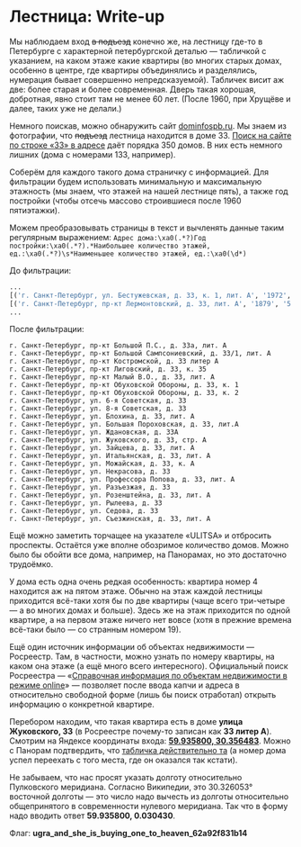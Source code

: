 # Лестница: Write-up

Мы наблюдаем вход ~~в подъезд~~ конечно же, на лестницу где-то в Петербурге с характерной петербургской деталью — табличкой с указанием, на каком этаже какие квартиры (во многих старых домах, особенно в центре, где квартиры объединялись и разделялись, нумерация бывает совершенно непредсказуемой). Табличек висит аж две: более старая и более современная. Дверь такая хорошая, добротная, явно стоит там не менее 60 лет. (После 1960, при Хрущёве и далее, таких уже не делали.)

Немного поискав, можно обнаружить сайт [dominfospb.ru](https://dominfospb.ru/). Мы знаем из фотографии, что ~~подъезд~~ лестница находится в доме 33. [Поиск на сайте по строке «33» в адресе](https://dominfospb.ru/search?adres=33) даёт порядка 350 домов. В них есть немного лишних (дома с номерами 133, например).

Соберём для каждого такого дома страничку с информацией. Для фильтрации будем использовать минимальную и максимальную этажность (мы знаем, что этажей на нашей лестнице пять), а также год постройки (чтобы отсечь массово строившиеся после 1960 пятиэтажки).

Можем преобразовывать страницы в текст и вычленять данные таким регулярным выражением: `Адрес дома:\xa0(.*?)Год постройки:\xa0(.*?).*Наибольшее количество этажей, ед.:\xa0(.*?)\s*Наименьшее количество этажей, ед.:\xa0(\d*)`

До фильтрации:

```python
...
[('г. Санкт-Петербург, ул. Бестужевская, д. 33, к. 1, лит. А', '1972', '14', '14')]
[('г. Санкт-Петербург, пр-кт Лермонтовский, д. 33, лит. А', '1879', '5', '4')]
...
```

После фильтрации:

```
г. Санкт-Петербург, пр-кт Большой П.С., д. 33а, лит. А
г. Санкт-Петербург, пр-кт Большой Сампсониевский, д. 33/1, лит. А
г. Санкт-Петербург, пр-кт Костромской, д. 33 литер А
г. Санкт-Петербург, пр-кт Лиговский, д. 33, к. 35
г. Санкт-Петербург, пр-кт Малый В.О., д. 33, лит. А
г. Санкт-Петербург, пр-кт Обуховской Обороны, д. 33, к. 1
г. Санкт-Петербург, пр-кт Обуховской Обороны, д. 33, к. 2
г. Санкт-Петербург, ул. 6-я Советская, д. 33
г. Санкт-Петербург, ул. 8-я Советская, д. 33
г. Санкт-Петербург, ул. Блохина, д. 33, лит. А
г. Санкт-Петербург, ул. Большая Пороховская, д. 33, лит.А
г. Санкт-Петербург, ул. Ждановская, д. 33А
г. Санкт-Петербург, ул. Жуковского, д. 33, стр. А
г. Санкт-Петербург, ул. Зайцева, д. 33, лит. А
г. Санкт-Петербург, ул. Итальянская, д. 33, лит. А
г. Санкт-Петербург, ул. Можайская, д. 33, к. А
г. Санкт-Петербург, ул. Некрасова, д. 33
г. Санкт-Петербург, ул. Профессора Попова, д. 33, лит. А
г. Санкт-Петербург, ул. Разъезжая, д. 33
г. Санкт-Петербург, ул. Розенштейна, д. 33, лит. А
г. Санкт-Петербург, ул. Рылеева, д. 33
г. Санкт-Петербург, ул. Седова, д. 33
г. Санкт-Петербург, ул. Съезжинская, д. 33, лит. А
```

Ещё можно заметить торчащее на указателе «ULITSA» и отбросить проспекты. Остаётся уже вполне обозримое количество домов. Можно было бы обойти все дома, например, на Панорамах, но это достаточно трудоёмко.

У дома есть одна очень редкая особенность: квартира номер 4 находится аж на пятом этаже. Обычно на этаж каждой лестницы приходится всё-таки хотя бы по две квартиры (чаще всего три-четыре — а во многих домах и больше). Здесь же на этаж приходится по одной квартире, а на первом этаже ничего нет вовсе (хотя в прежние времена всё-таки было — со странным номером 19).

Ещё один источник информации об объектах недвижимости — Росреестр. Там, в частности, можно узнать по номеру квартиры, на каком она этаже (а ещё много всего интересного). Официальный поиск Росреестра — «[Справочная информация по объектам недвижимости в режиме online](https://lk.rosreestr.ru/eservices/real-estate-objects-online)» — позволяет после ввода капчи и адреса в относительно свободной форме (лишь бы поиск отработал) открыть информацию о конкретной квартире.

Перебором находим, что такая квартира есть в доме **улица Жуковского, 33** (в Росреестре почему-то записан как **33 литер А**). Смотрим на Яндексе координаты входа: **[59.935800, 30.356483](https://yandex.ru/maps/?text=59.935800%2C30.356483)**. Можно с Панорам подтвердить, что [табличка действительно та](https://yandex.ru/maps/2/saint-petersburg/?l=stv%2Csta&ll=30.356481%2C59.935795&mode=search&panorama%5Bdirection%5D=164.265399%2C-2.768869&panorama%5Bfull%5D=true&panorama%5Bpoint%5D=30.356399%2C59.935890&panorama%5Bspan%5D=19.683923%2C15.000000&sll=30.356483%2C59.935800&tab=panorama&text=59.935800%2C30.356483&z=19) (а номер дома успел переехать с того места, где он оказался так кстати).

Не забываем, что нас просят указать долготу относительно Пулковского меридиана. Согласно Википедии, это 30.326053° восточной долготы — это число надо вычесть из долготы относительно общепринятого в современности нулевого меридиана. Так что в форму надо вводить ответ **59.935800, 0.030430**.

Флаг: **ugra_and_she_is_buying_one_to_heaven_62a92f831b14**
